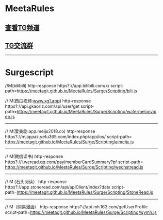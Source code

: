 # MeetaRules
## [查看TG频道](https://t.me/meetaclub)
## [TG交流群](https://t.me/joinchat/H0wr10TATOAQplouUXYNrQ)

***

# Surgescript 

//M(bilibili)
http-response https?:\/\/app\.bilibili\.com\/x\/ script-path=https://meetagit.github.io/MeetaRules/Surge/Scripting/bili.js


// M(西瓜视频:www.xg1.app)
http-response https?:\/\/api\.gkaorlz\.com\/api\/user\/get script-path=https://meetagit.github.io/MeetaRules/Surge/Scripting/watermelonvideo.js

***

//  M(爱美剧:app.meiju2018.co)
http-response https?:\/\/mjappaz.yefu365.com\/index.php\/app\/ios\/ script-path= https://meetagit.github.io/MeetaRules/Surge/Scripting/aimeiju.js

***

// M(微信读书)
http-response https?:\/\/i\.weread\.qq.com\/pay\/memberCardSummary\?pf script-path= https://meetagit.github.io/MeetaRules/Surge/Scripting/wechatread.js

***

//  M (石头阅读）
http-response https?:\/\/app\.stoneread\.com/api\/apiClient\/index\?data script-path=https://meetagit.github.io/MeetaRules/Surge/Scripting/StoneRead.js

***

//  M（网易漫画）
http-response https?:\/\/api\.mh\.163.com\/getUserProfile script-path=https://meetagit.github.io/MeetaRules/Surge/Scripting/wymh.js

